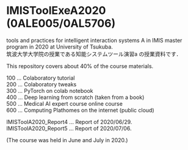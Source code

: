 # IMISToolExeA2020 (0ALE005/0AL5706)

tools and practices for intelligent interaction systems A in IMIS master program in 2020 at University of Tsukuba.  
筑波大学大学院の授業である知能システムツール演習a の授業資料です．

This repository covers about 40% of the course materials.

100 ... Colaboratory tutorial  
200 ... Colaboratory tweaks  
300 ... PyTorch on colab notebook  
400 ... Deep learning from scratch (taken from a book)  
500 ... Medical AI expert course online course  
600 ... Computing Plathomes on the internet (public cloud)
  
IMISToolA2020_Report4 ... Report of 2020/06/29.  
IMISToolA2020_Report5 ... Report of 2020/07/06.

(The course was held in June and July in 2020.)
